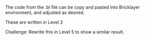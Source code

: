 The code from the .bl file can be copy and pasted into Bricklayer environment, 
and adjusted as desired.

These are written in Level 3


Challenge: Rewrite this in Level 5 to show a similar result. 